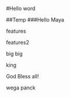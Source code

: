 #Hello word


##Temp
###Hello Maya

features

features2

big big

king 

God Bless all!

wega panck


